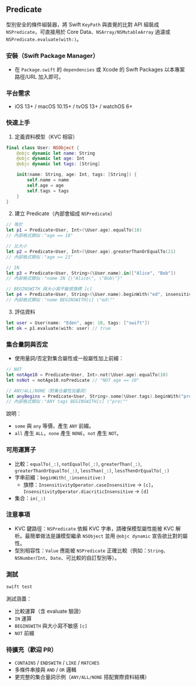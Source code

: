 ## Predicate

型別安全的條件組裝器，將 Swift `KeyPath` 與直覺的比對 API 組裝成 `NSPredicate`，可直接用於 Core Data、`NSArray/NSMutableArray` 過濾或 `NSPredicate.evaluate(with:)`。

### 安裝（Swift Package Manager）
- 在 `Package.swift` 的 `dependencies` 或 Xcode 的 Swift Packages 以本專案路徑/URL 加入即可。

### 平台需求
- iOS 13+ / macOS 10.15+ / tvOS 13+ / watchOS 6+

### 快速上手
1) 定義資料模型（KVC 相容）
```swift
final class User: NSObject {
    @objc dynamic let name: String
    @objc dynamic let age: Int
    @objc dynamic let tags: [String]

    init(name: String, age: Int, tags: [String]) {
        self.name = name
        self.age = age
        self.tags = tags
    }
}
```

2) 建立 Predicate（內部會組成 `NSPredicate`）
```swift
// 等於
let p1 = Predicate<User, Int>(\User.age).equalTo(18)
// 內部格式類似："age == 18"

// 比大小
let p2 = Predicate<User, Int>(\User.age).greaterThanOrEqualTo(21)
// 內部格式類似："age >= 21"

// IN
let p3 = Predicate<User, String>(\User.name).in(["Alice", "Bob"]) 
// 內部格式類似："name IN {\"Alice\", \"Bob\"}"

// BEGINSWITH 與大小寫不敏感旗標 [c]
let p4 = Predicate<User, String>(\User.name).beginWith("ed", insensitive: [.caseInsensitive])
// 內部格式類似："name BEGINSWITH[c] \"ed\""
```

3) 評估資料
```swift
let user = User(name: "Eden", age: 18, tags: ["swift"]) 
let ok = p1.evaluate(with: user) // true
```

### 集合量詞與否定
- 使用量詞/否定對集合屬性或一般屬性加上前綴：
```swift
// NOT
let notAge10 = Predicate<User, Int>.not(\User.age).equalTo(10)
let nsNot = notAge10.nsPredicate // "NOT age == 10"

// ANY/ALL/NONE（對集合屬性加量詞）
let anyBegins = Predicate<User, String>.some(\User.tags).beginWith("pro", insensitive: [.caseInsensitive])
// 內部格式類似："ANY tags BEGINSWITH[c] \"pro\""
```

說明：
- `some` 與 `any` 等價，產生 `ANY` 前綴。
- `all` 產生 `ALL`，`none` 產生 `NONE`，`not` 產生 `NOT`。

### 可用運算子
- 比較：`equalTo(_:)`, `notEqualTo(_:)`, `greaterThan(_:)`, `greaterThanOrEqualTo(_:)`, `lessThan(_:)`, `lessThenOrEqualTo(_:)`
- 字串前綴：`beginWith(_:insensitive:)`
  - 旗標：`InsensitivityOperator.caseInsensitive` → `[c]`，`InsensitivityOperator.diacriticInsensitive` → `[d]`
- 集合：``in(_:)``

### 注意事項
- KVC 鍵路徑：`NSPredicate` 依賴 KVC 字串，請確保模型屬性能被 KVC 解析。最簡單做法是讓模型繼承 `NSObject` 並用 `@objc dynamic` 宣告欲比對的屬性。
- 型別相容性：`Value` 應能被 `NSPredicate` 正確比較（例如：`String`、`NSNumber`/`Int`、`Date`、可比較的自訂型別等）。

### 測試
```bash
swift test
```

測試涵蓋：
- 比較運算（含 evaluate 驗證）
- `IN` 運算
- `BEGINSWITH` 與大小寫不敏感 `[c]`
- `NOT` 前綴

### 待擴充（歡迎 PR）
- `CONTAINS` / `ENDSWITH` / `LIKE` / `MATCHES`
- 多條件串接與 `AND` / `OR` 邏輯
- 更完整的集合量詞示例（`ANY/ALL/NONE` 搭配實際資料結構）


